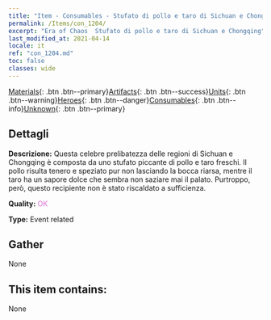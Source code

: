```yaml
---
title: "Item - Consumables - Stufato di pollo e taro di Sichuan e Chongqing"
permalink: /Items/con_1204/
excerpt: "Era of Chaos  Stufato di pollo e taro di Sichuan e Chongqing"
last_modified_at: 2021-04-14
locale: it
ref: "con_1204.md"
toc: false
classes: wide
---
```

 [Materials](/it/Items/){: .btn .btn--primary}[Artifacts](/it/Items/Artifacts/){: .btn .btn--success}[Units](/it/Items/Units/){: .btn .btn--warning}[Heroes](/it/Items/Heroes/){: .btn .btn--danger}[Consumables](/it/Items/Consumables/){: .btn .btn--info}[Unknown](/it/Items/Unknown/){: .btn .btn--primary}

## Dettagli
 **Descrizione:** Questa celebre prelibatezza delle regioni di Sichuan e Chongqing è composta da uno stufato piccante di pollo e taro freschi. Il pollo risulta tenero e speziato pur non lasciando la bocca riarsa, mentre il taro ha un sapore dolce che sembra non saziare mai il palato. Purtroppo, però, questo recipiente non è stato riscaldato a sufficienza.

 **Quality:** <span style="color: #DA70D6">OK</span>

 **Type:** Event related

## Gather

  None

## This item contains:

  None

